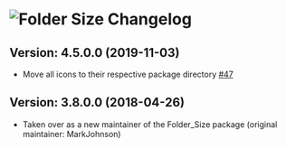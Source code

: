 # ![Folder Size Changelog](https://img.shields.io/badge/Folder%20Size-Package%20Changelog-blue.svg?style=for-the-badge)

## Version: 4.5.0.0 (2019-11-03)

- Move all icons to their respective package directory [#47](https://github.com/AdmiringWorm/chocolatey-packages/issues/47)

## Version: 3.8.0.0 (2018-04-26)

- Taken over as a new maintainer of the Folder_Size package (original maintainer: MarkJohnson)

